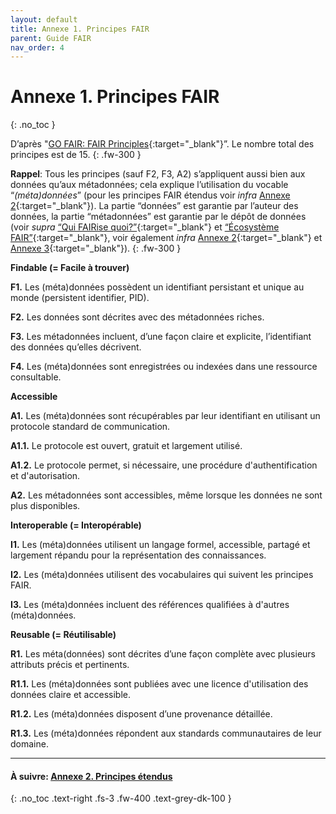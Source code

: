 ```yaml
---
layout: default
title: Annexe 1. Principes FAIR
parent: Guide FAIR
nav_order: 4
---
```


# Annexe 1. Principes FAIR
{: .no_toc }

D’après "[GO FAIR: FAIR Principles](https://www.go-fair.org/fair-principles){:target="_blank"}”. Le nombre total des principes est de 15.
{: .fw-300 }

**Rappel**: Tous les principes (sauf F2, F3, A2) s’appliquent aussi bien aux données qu’aux métadonnées; cela explique l’utilisation du vocable “_(méta)données_” (pour les principes FAIR étendus voir _infra_ [Annexe 2](/docs/fair-guide/annexe-2){:target="_blank"}). La partie “données” est garantie par l’auteur des données, la partie “métadonnées” est garantie par le dépôt de données (voir _supra_ [“Qui FAIRise quoi?”](/docs/fair-guide/presentation.html#qui-fairise-quoi){:target="_blank"} et [“Écosystème FAIR”](/docs/fair-guide/presentation.html#écosystème-fair){:target="_blank"}, voir également _infra_ [Annexe 2](/docs/fair-guide/annexe-2){:target="_blank"} et [Annexe 3](/docs/fair-guide/annexe-3){:target="_blank"}).
{: .fw-300 }

**Findable (= Facile à trouver)**

<span class="margin-top-reduction">**F1.** Les (méta)données possèdent un identifiant persistant et unique au monde (persistent identifier, PID).</span>

<span class="margin-top-reduction">**F2.** Les données sont décrites avec des métadonnées riches.</span>

<span class="margin-top-reduction">**F3.** Les métadonnées incluent, d’une façon claire et explicite, l’identifiant des données qu’elles décrivent.</span>

<span class="margin-top-reduction">**F4.** Les (méta)données sont enregistrées ou indexées dans une ressource consultable.</span>

**Accessible**

<span class="margin-top-reduction">**A1.** Les (méta)données sont récupérables par leur identifiant en utilisant un protocole standard de communication.</span>

<span class="margin-top-reduction margin-left-indent">**A1.1.** Le protocole est ouvert, gratuit et largement utilisé.</span> 

<span class="margin-top-reduction margin-left-indent">**A1.2.** Le protocole permet, si nécessaire, une procédure d'authentification et d'autorisation.</span> 

<span class="margin-top-reduction">**A2.** Les métadonnées sont accessibles, même lorsque les données ne sont plus disponibles.</span>


**Interoperable (= Interopérable)**

<span class="margin-top-reduction">**I1.** Les (méta)données utilisent un langage formel, accessible, partagé et largement répandu pour la représentation des connaissances.</span>

<span class="margin-top-reduction">**I2.** Les (méta)données utilisent des vocabulaires qui suivent les principes FAIR.</span> 

<span class="margin-top-reduction">**I3.** Les (méta)données incluent des références qualifiées à d'autres (méta)données.</span>

**Reusable (= Réutilisable)**

<span class="margin-top-reduction">**R1.** Les méta(données) sont décrites d’une façon complète avec plusieurs attributs précis et pertinents.</span> 

<span class="margin-top-reduction margin-left-indent">**R1.1.** Les (méta)données sont publiées avec une licence d'utilisation des données claire et accessible.</span> 

<span class="margin-top-reduction margin-left-indent">**R1.2.** Les (méta)données disposent d’une provenance détaillée.</span>

<span class="margin-top-reduction margin-left-indent">**R1.3.** Les (méta)données répondent aux standards communautaires de leur domaine.</span>
 
---

#### À suivre: [Annexe 2. Principes étendus](/docs/fair-guide/annexe-2)
{: .no_toc .text-right .fs-3 .fw-400 .text-grey-dk-100 }
